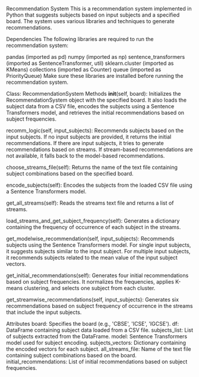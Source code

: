 Recommendation System
This is a recommendation system implemented in Python that suggests subjects based on input subjects and a specified board. The system uses various libraries and techniques to generate recommendations.

Dependencies
The following libraries are required to run the recommendation system:

pandas (imported as pd)
numpy (imported as np)
sentence_transformers (imported as SentenceTransformer, util)
sklearn.cluster (imported as KMeans)
collections (imported as Counter)
queue (imported as PriorityQueue)
Make sure these libraries are installed before running the recommendation system.


Class: RecommendationSystem
Methods
__init__(self, board): Initializes the RecommendationSystem object with the specified board. It also loads the subject data from a CSV file, encodes the subjects using a Sentence Transformers model, and retrieves the initial recommendations based on subject frequencies.

recomm_logic(self, input_subjects): Recommends subjects based on the input subjects. If no input subjects are provided, it returns the initial recommendations. If there are input subjects, it tries to generate recommendations based on streams. If stream-based recommendations are not available, it falls back to the model-based recommendations.

choose_streams_file(self): Returns the name of the text file containing subject combinations based on the specified board.

encode_subjects(self): Encodes the subjects from the loaded CSV file using a Sentence Transformers model.

get_all_streams(self): Reads the streams text file and returns a list of streams.

load_streams_and_get_subject_frequency(self): Generates a dictionary containing the frequency of occurrence of each subject in the streams.

get_modelwise_recommendation(self, input_subjects): Recommends subjects using the Sentence Transformers model. For single input subjects, it suggests subjects similar to the input subject. For multiple input subjects, it recommends subjects related to the mean value of the input subject vectors.

get_initial_recommendations(self): Generates four initial recommendations based on subject frequencies. It normalizes the frequencies, applies K-means clustering, and selects one subject from each cluster.

get_streamwise_recommendations(self, input_subjects): Generates six recommendations based on subject frequency of occurrence in the streams that include the input subjects.

Attributes
board: Specifies the board (e.g., 'CBSE', 'ICSE', 'IGCSE').
df: DataFrame containing subject data loaded from a CSV file.
subjects_list: List of subjects extracted from the DataFrame.
model: Sentence Transformers model used for subject encoding.
subjects_vectors: Dictionary containing the encoded vectors for each subject.
all_streams_file: Name of the text file containing subject combinations based on the board.
initial_recommendations: List of initial recommendations based on subject frequencies.
